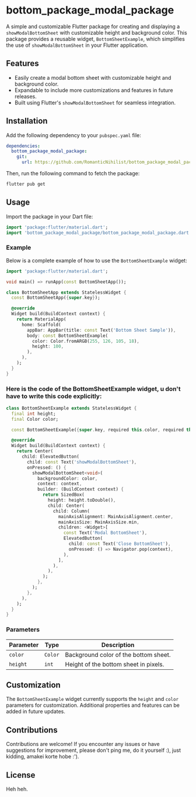# bottom_package_modal_package

A simple and customizable Flutter package for creating and displaying a `showModalBottomSheet` with customizable height and background color. This package provides a reusable widget, `BottomSheetExample`, which simplifies the use of `showModalBottomSheet` in your Flutter application.

## Features

- Easily create a modal bottom sheet with customizable height and background color.
- Expandable to include more customizations and features in future releases.
- Built using Flutter's `showModalBottomSheet` for seamless integration.

## Installation

Add the following dependency to your `pubspec.yaml` file:

```yaml
dependencies:
  bottom_package_modal_package:
    git:
      url: https://github.com/RomanticNihilist/bottom_package_modal_package
```

Then, run the following command to fetch the package:

```bash
flutter pub get
```

## Usage

Import the package in your Dart file:

```dart
import 'package:flutter/material.dart';
import 'bottom_package_modal_package/bottom_package_modal_package.dart';
```

### Example

Below is a complete example of how to use the `BottomSheetExample` widget:

```dart
import 'package:flutter/material.dart';

void main() => runApp(const BottomSheetApp());

class BottomSheetApp extends StatelessWidget {
  const BottomSheetApp({super.key});

  @override
  Widget build(BuildContext context) {
    return MaterialApp(
      home: Scaffold(
        appBar: AppBar(title: const Text('Bottom Sheet Sample')),
        body: const BottomSheetExample(
          color: Color.fromARGB(255, 126, 105, 18),
          height: 100,
        ),
      ),
    );
  }
}
```
### Here is the code of the BottomSheetExample widget, u don't have to write this code explicitly:
```dart
class BottomSheetExample extends StatelessWidget {
  final int height;
  final Color color;

  const BottomSheetExample({super.key, required this.color, required this.height});

  @override
  Widget build(BuildContext context) {
    return Center(
      child: ElevatedButton(
        child: const Text('showModalBottomSheet'),
        onPressed: () {
          showModalBottomSheet<void>(
            backgroundColor: color,
            context: context,
            builder: (BuildContext context) {
              return SizedBox(
                height: height.toDouble(),
                child: Center(
                  child: Column(
                    mainAxisAlignment: MainAxisAlignment.center,
                    mainAxisSize: MainAxisSize.min,
                    children: <Widget>[
                      const Text('Modal BottomSheet'),
                      ElevatedButton(
                        child: const Text('Close BottomSheet'),
                        onPressed: () => Navigator.pop(context),
                      ),
                    ],
                  ),
                ),
              );
            },
          );
        },
      ),
    );
  }
}
```

### Parameters

| Parameter | Type   | Description                        |
|-----------|--------|------------------------------------|
| `color`   | `Color`| Background color of the bottom sheet. |
| `height`  | `int`  | Height of the bottom sheet in pixels. |

## Customization

The `BottomSheetExample` widget currently supports the `height` and `color` parameters for customization. Additional properties and features can be added in future updates.

## Contributions

Contributions are welcome! If you encounter any issues or have suggestions for improvement, please don't ping me, do it yourself :), just kidding, amakei korte hobe :').

## License

Heh heh.